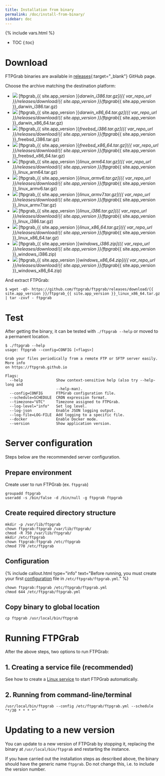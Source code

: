 ```yaml
---
title: Installation from binary
permalink: /doc/install-from-binary/
sidebar: doc
---
```

{% include vars.html %}

* TOC
{:toc}

# Download

FTPGrab binaries are available in [releases](https://github.com/ftpgrab/ftpgrab/releases){:target="_blank"} GitHub page.

Choose the archive matching the destination platform:

* ![](/img/os/macos.png) [ftpgrab_{{ site.app_version }}_darwin_i386.tar.gz]({{ var_repo_url }}/releases/download/{{ site.app_version }}/ftpgrab_{{ site.app_version }}_darwin_i386.tar.gz)
* ![](/img/os/macos.png) [ftpgrab_{{ site.app_version }}_darwin_x86_64.tar.gz]({{ var_repo_url }}/releases/download/{{ site.app_version }}/ftpgrab_{{ site.app_version }}_darwin_x86_64.tar.gz)
* ![](/img/os/freebsd.png) [ftpgrab_{{ site.app_version }}_freebsd_i386.tar.gz]({{ var_repo_url }}/releases/download/{{ site.app_version }}/ftpgrab_{{ site.app_version }}_freebsd_i386.tar.gz)
* ![](/img/os/freebsd.png) [ftpgrab_{{ site.app_version }}_freebsd_x86_64.tar.gz]({{ var_repo_url }}/releases/download/{{ site.app_version }}/ftpgrab_{{ site.app_version }}_freebsd_x86_64.tar.gz)
* ![](/img/os/linux.png) [ftpgrab_{{ site.app_version }}_linux_arm64.tar.gz]({{ var_repo_url }}/releases/download/{{ site.app_version }}/ftpgrab_{{ site.app_version }}_linux_arm64.tar.gz)
* ![](/img/os/linux.png) [ftpgrab_{{ site.app_version }}_linux_armv6.tar.gz]({{ var_repo_url }}/releases/download/{{ site.app_version }}/ftpgrab_{{ site.app_version }}_linux_armv6.tar.gz)
* ![](/img/os/linux.png) [ftpgrab_{{ site.app_version }}_linux_armv7.tar.gz]({{ var_repo_url }}/releases/download/{{ site.app_version }}/ftpgrab_{{ site.app_version }}_linux_armv7.tar.gz)
* ![](/img/os/linux.png) [ftpgrab_{{ site.app_version }}_linux_i386.tar.gz]({{ var_repo_url }}/releases/download/{{ site.app_version }}/ftpgrab_{{ site.app_version }}_linux_i386.tar.gz)
* ![](/img/os/linux.png) [ftpgrab_{{ site.app_version }}_linux_x86_64.tar.gz]({{ var_repo_url }}/releases/download/{{ site.app_version }}/ftpgrab_{{ site.app_version }}_linux_x86_64.tar.gz)
* ![](/img/os/windows.png) [ftpgrab_{{ site.app_version }}_windows_i386.zip]({{ var_repo_url }}/releases/download/{{ site.app_version }}/ftpgrab_{{ site.app_version }}_windows_i386.zip)
* ![](/img/os/windows.png) [ftpgrab_{{ site.app_version }}_windows_x86_64.zip]({{ var_repo_url }}/releases/download/{{ site.app_version }}/ftpgrab_{{ site.app_version }}_windows_x86_64.zip)

And extract FTPGrab:

```
$ wget -qO- https://github.com/ftpgrab/ftpgrab/releases/download/{{ site.app_version }}/ftpgrab_{{ site.app_version }}_linux_x86_64.tar.gz | tar -zxvf - ftpgrab
```

# Test

After getting the binary, it can be tested with `./ftpgrab --help` or moved to a permanent location.

```
$ ./ftpgrab --help
usage: ftpgrab --config=CONFIG [<flags>]

Grab your files periodically from a remote FTP or SFTP server easily. More info
on https://ftpgrab.github.io

Flags:
  --help               Show context-sensitive help (also try --help-long and
                       --help-man).
  --config=CONFIG      FTPGrab configuration file.
  --schedule=SCHEDULE  CRON expression format.
  --timezone="UTC"     Timezone assigned to FTPGrab.
  --log-level="info"   Set log level.
  --log-json           Enable JSON logging output.
  --log-file=LOG-FILE  Add logging to a specific file.
  --docker             Enable Docker mode.
  --version            Show application version.
```

# Server configuration

Steps below are the recommended server configuration.

## Prepare environment

Create user to run FTPGrab (ex. `ftpgrab`)

```
groupadd ftpgrab
useradd -s /bin/false -d /bin/null -g ftpgrab ftpgrab
```

## Create required directory structure

```
mkdir -p /var/lib/ftpgrab
chown ftpgrab:ftpgrab /var/lib/ftpgrab/
chmod -R 750 /var/lib/ftpgrab/
mkdir /etc/ftpgrab
chown ftpgrab:ftpgrab /etc/ftpgrab
chmod 770 /etc/ftpgrab
```

## Configuration

{% include callout.html type="info" text="Before running, you must create your first [configuration](/doc/configuration/) file in `/etc/ftpgrab/ftpgrab.yml`." %}

```
chown ftpgrab:ftpgrab /etc/ftpgrab/ftpgrab.yml
chmod 644 /etc/ftpgrab/ftpgrab.yml
```

## Copy binary to global location

```
cp ftpgrab /usr/local/bin/ftpgrab
```

# Running FTPGrab

After the above steps, two options to run FTPGrab:

## 1. Creating a service file (recommended)

See how to create a [Linux service](/doc/linux-service/) to start FTPGrab automatically.

## 2. Running from command-line/terminal

```
/usr/local/bin/ftpgrab --config /etc/ftpgrab/ftpgrab.yml --schedule "*/30 * * * *"
```

# Updating to a new version

You can update to a new version of FTPGrab by stopping it, replacing the binary at `/usr/local/bin/ftpgrab` and restarting the instance.

If you have carried out the installation steps as described above, the binary should have the generic name `ftpgrab`. Do not change this, i.e. to include the version number.
